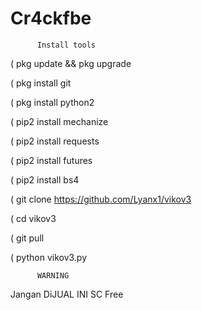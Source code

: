 # Cr4ckfbe

          Install tools


   ( pkg update && pkg upgrade

   ( pkg install git

   ( pkg install python2

   ( pip2 install mechanize

   ( pip2 install requests

   ( pip2 install futures

   ( pip2 install bs4

   ( git clone https://github.com/Lyanx1/vikov3

   ( cd vikov3

   ( git pull

   ( python vikov3.py



          WARNING

Jangan DiJUAL INI SC Free

